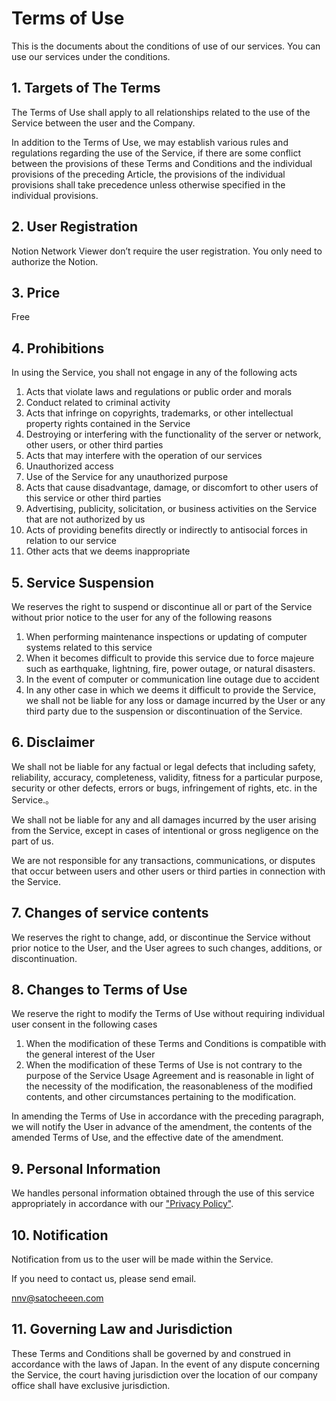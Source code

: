 # Terms of Use

This is the documents about the conditions of use of our services.  You can use our services under the conditions.

## 1. Targets of The Terms

The Terms of Use shall apply to all relationships related to the use of the Service between the user and the Company.

In addition to the Terms of Use, we may establish various rules and regulations regarding the use of the Service, if there are some conflict between the provisions of these Terms and Conditions and the individual provisions of the preceding Article, the provisions of the individual provisions shall take precedence unless otherwise specified in the individual provisions.

## 2. User Registration

Notion Network Viewer don’t require the user registration.  You only need to authorize the Notion.

## 3. Price

Free

## 4. Prohibitions

In using the Service, you shall not engage in any of the following acts

1. Acts that violate laws and regulations or public order and morals
2. Conduct related to criminal activity
3. Acts that infringe on copyrights, trademarks, or other intellectual property rights contained in the Service
4. Destroying or interfering with the functionality of the server or network, other users, or other third parties
5. Acts that may interfere with the operation of our services
6. Unauthorized access
7. Use of the Service for any unauthorized purpose
8. Acts that cause disadvantage, damage, or discomfort to other users of this service or other third parties
9. Advertising, publicity, solicitation, or business activities on the Service that are not authorized by us
10. Acts of providing benefits directly or indirectly to antisocial forces in relation to our service
11. Other acts that we deems inappropriate

## 5. Service Suspension

We reserves the right to suspend or discontinue all or part of the Service without prior notice to the user for any of the following reasons

1. When performing maintenance inspections or updating of computer systems related to this service
2. When it becomes difficult to provide this service due to force majeure such as earthquake, lightning, fire, power outage, or natural disasters.
3. In the event of computer or communication line outage due to accident
4. In any other case in which we deems it difficult to provide the Service, we shall not be liable for any loss or damage incurred by the User or any third party due to the suspension or discontinuation of the Service.

## 6. Disclaimer

We shall not be liable for any factual or legal defects that including safety, reliability, accuracy, completeness, validity, fitness for a particular purpose, security or other defects, errors or bugs, infringement of rights, etc. in the Service.。

We shall not be liable for any and all damages incurred by the user arising from the Service, except in cases of intentional or gross negligence on the part of us.

We are not responsible for any transactions, communications, or disputes that occur between users and other users or third parties in connection with the Service.

## 7. Changes of service contents

We reserves the right to change, add, or discontinue the Service without prior notice to the User, and the User agrees to such changes, additions, or discontinuation.

## 8. Changes to Terms of Use

We reserve the right to modify the Terms of Use without requiring individual user consent in the following cases

1. When the modification of these Terms and Conditions is compatible with the general interest of the User
2. When the modification of these Terms of Use is not contrary to the purpose of the Service Usage Agreement and is reasonable in light of the necessity of the modification, the reasonableness of the modified contents, and other circumstances pertaining to the modification.

In amending the Terms of Use in accordance with the preceding paragraph, we will notify the User in advance of the amendment, the contents of the amended Terms of Use, and the effective date of the amendment.

## 9.  Personal Information

We handles personal information obtained through the use of this service appropriately in accordance with our ["Privacy Policy"](/privacy-policy).

## 10. Notification

Notification from us to the user will be made within the Service.

If you need to contact us, please send email.

[nnv@satocheeen.com](mailto:nnv@satocheeen.com)

## 11. Governing Law and Jurisdiction

These Terms and Conditions shall be governed by and construed in accordance with the laws of Japan.  In the event of any dispute concerning the Service, the court having jurisdiction over the location of our company office shall have exclusive jurisdiction.